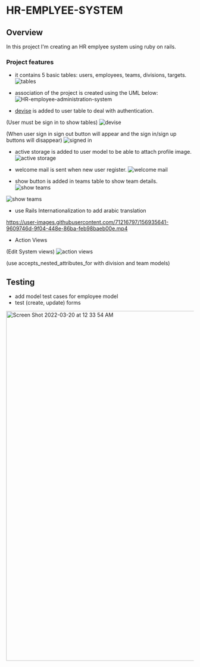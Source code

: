 
# HR-EMPLYEE-SYSTEM

## Overview

In this project I'm creating an HR emplyee system using ruby on rails.

### Project features
- it contains 5 basic tables: users, employees, teams, divisions, targets.
![tables](https://i.ibb.co/jff3tpH/Screen-Shot-2022-02-28-at-4-35-57-AM.png)

- association of the project is created using the UML below:
![HR-employee-administration-system](https://i.ibb.co/YpByWMw/HR-employee-administration-system.jpg")

- [devise](https://github.com/heartcombo/devise) is added to user table to deal with authentication.

(User must be sign in to show tables)
![devise](https://i.ibb.co/SmzKK9z/Screen-Shot-2022-02-28-at-5-05-31-AM.png)

(When user sign in sign out button will appear and the sign in/sign up buttons will disappear)
![signed in](https://i.ibb.co/st2H5Hr/Screen-Shot-2022-02-28-at-5-11-14-AM.png
)

- active storage is added to user model to be able to attach profile image.
![active storage](https://i.ibb.co/fvjfVMx/Screen-Shot-2022-02-28-at-5-27-38-AM.png)

- welcome mail is sent when new user register.
![welcome mail](https://i.ibb.co/sbWcHZ9/Screen-Shot-2022-02-27-at-8-01-48-PM.png)

- show button is added in teams table to show team details.
![show teams](https://i.ibb.co/7Q4qqsK/Screen-Shot-2022-02-28-at-5-33-10-AM.png)

![show teams](https://i.ibb.co/7gSmZvh/Screen-Shot-2022-02-28-at-5-34-35-AM.png)

- use Rails Internationalization to add arabic translation

https://user-images.githubusercontent.com/71216797/156935641-9609746d-9f04-448e-86ba-feb98baeb00e.mp4

- Action Views

(Edit System views)
![action views](https://i.ibb.co/9YM6RmK/imgonline-com-ua-twotoone-dk6-Jn-Q3c-Gj-Vz-U9p.jpg)

(use accepts_nested_attributes_for with division and team models)


## Testing

- add model test cases for employee model
- test (create, update) forms

<img width="939" alt="Screen Shot 2022-03-20 at 12 33 54 AM" src="https://user-images.githubusercontent.com/71216797/159139221-bd7e39f4-bccd-469e-ab94-caf12ccf168a.png">



